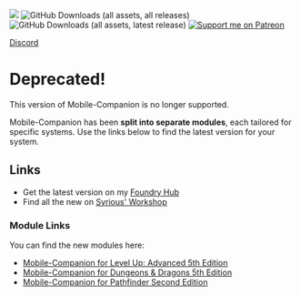 ![](https://img.shields.io/badge/Foundry-v12-informational)
![GitHub Downloads (all assets, all releases)](https://img.shields.io/github/downloads/Syrious/foundryvtt-mobile-companion/total?label=Downloads+Total)
![GitHub Downloads (all assets, latest release)](https://img.shields.io/github/downloads/Syrious/foundryvtt-mobile-companion/latest/total?label=Downloads+Latest)
[![Support me on Patreon](https://img.shields.io/endpoint.svg?url=https%3A%2F%2Fshieldsio-patreon.vercel.app%2Fapi%3Fusername%3DSyriousWorkshop%26type%3Dpatrons&style=flat)](https://patreon.com/SyriousWorkshop)

[Discord](https://discord.gg/VMqndcyUGS)

# Deprecated!
This version of Mobile-Companion is no longer supported.

Mobile-Companion has been **split into separate modules**, each tailored for specific systems. Use the links below to find the latest version for your system.

## Links

- Get the latest version on my [Foundry Hub](https://hub.adventurer-backpack.com/)
- Find all the new on [Syrious' Workshop](https://www.patreon.com/SyriousWorkshop)

### Module Links
You can find the new modules here:

- [Mobile-Companion for Level Up: Advanced 5th Edition](https://foundryvtt.com/packages/mobile-companion-a5e)
- [Mobile-Companion for Dungeons & Dragons 5th Edition](https://foundryvtt.com/packages/mobile-companion-dnd5e)
- [Mobile-Companion for Pathfinder Second Edition](https://foundryvtt.com/packages/mobile-companion-pf2e)
